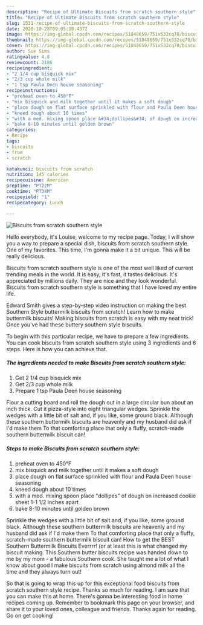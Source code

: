 ```yaml
---
description: "Recipe of Ultimate Biscuits from scratch southern style"
title: "Recipe of Ultimate Biscuits from scratch southern style"
slug: 1531-recipe-of-ultimate-biscuits-from-scratch-southern-style
date: 2020-10-28T09:05:10.437Z
image: https://img-global.cpcdn.com/recipes/51848659/751x532cq70/biscuits-from-scratch-southern-style-recipe-main-photo.jpg
thumbnail: https://img-global.cpcdn.com/recipes/51848659/751x532cq70/biscuits-from-scratch-southern-style-recipe-main-photo.jpg
cover: https://img-global.cpcdn.com/recipes/51848659/751x532cq70/biscuits-from-scratch-southern-style-recipe-main-photo.jpg
author: Sue Sims
ratingvalue: 4.8
reviewcount: 2186
recipeingredient:
- "2 1/4 cup bisquick mix"
- "2/3 cup whole milk"
- "1 tsp Paula Deen house seasoning"
recipeinstructions:
- "preheat oven to 450°F"
- "mix bisquick and milk together until it makes a soft dough"
- "place dough on flat surface sprinkled with flour and Paula Deen house seasoning"
- "kneed dough about 10 times"
- "with a med. mixing spoon place &#34;dollipes&#34; of dough on increased cookie sheet 1-1 1/2 inches apart"
- "bake 8-10 minutes until golden brown"
categories:
- Recipe
tags:
- biscuits
- from
- scratch

katakunci: biscuits from scratch 
nutrition: 145 calories
recipecuisine: American
preptime: "PT22M"
cooktime: "PT34M"
recipeyield: "1"
recipecategory: Lunch

---
```



![Biscuits from scratch southern style](https://img-global.cpcdn.com/recipes/51848659/751x532cq70/biscuits-from-scratch-southern-style-recipe-main-photo.jpg)

Hello everybody, it's Louise, welcome to my recipe page. Today, I will show you a way to prepare a special dish, biscuits from scratch southern style. One of my favorites. This time, I'm gonna make it a bit unique. This will be really delicious.

Biscuits from scratch southern style is one of the most well liked of current trending meals in the world. It is easy, it's fast, it tastes delicious. It's appreciated by millions daily. They are nice and they look wonderful. Biscuits from scratch southern style is something that I have loved my entire life.

Edward Smith gives a step-by-step video instruction on making the best Southern Style buttermilk biscuits from scratch! Learn how to make buttermilk biscuits! Making biscuits from scratch is easy with my neat trick! Once you&#39;ve had these buttery southern style biscuits.


To begin with this particular recipe, we have to prepare a few ingredients. You can cook biscuits from scratch southern style using 3 ingredients and 6 steps. Here is how you can achieve that.

<!--inarticleads1-->

##### The ingredients needed to make Biscuits from scratch southern style:

1. Get 2 1/4 cup bisquick mix
1. Get 2/3 cup whole milk
1. Prepare 1 tsp Paula Deen house seasoning


Flour a cutting board and roll the dough out in a large circular bun about an inch thick. Cut it pizza-style into eight triangular wedges. Sprinkle the wedges with a little bit of salt and, if you like, some ground black. Although these southern buttermilk biscuits are heavenly and my husband did ask if I&#39;d make them To that comforting place that only a fluffy, scratch-made southern buttermilk biscuit can! 

<!--inarticleads2-->

##### Steps to make Biscuits from scratch southern style:

1. preheat oven to 450°F
1. mix bisquick and milk together until it makes a soft dough
1. place dough on flat surface sprinkled with flour and Paula Deen house seasoning
1. kneed dough about 10 times
1. with a med. mixing spoon place &#34;dollipes&#34; of dough on increased cookie sheet 1-1 1/2 inches apart
1. bake 8-10 minutes until golden brown


Sprinkle the wedges with a little bit of salt and, if you like, some ground black. Although these southern buttermilk biscuits are heavenly and my husband did ask if I&#39;d make them To that comforting place that only a fluffy, scratch-made southern buttermilk biscuit can! How to get the BEST Southern Buttermilk Biscuits Everrrr! (or at least this is what changed my biscuit making. This Southern butter biscuits recipe was handed down to me by my mom - a fabulous Southern cook. She taught me a lot of what I know about good I make biscuits from scratch using almond milk all the time and they always turn out! 

So that is going to wrap this up for this exceptional food biscuits from scratch southern style recipe. Thanks so much for reading. I am sure that you can make this at home. There's gonna be interesting food in home recipes coming up. Remember to bookmark this page on your browser, and share it to your loved ones, colleague and friends. Thanks again for reading. Go on get cooking!
